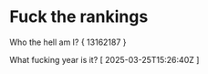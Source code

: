 # Fuck the rankings

Who the hell am I?
{ 13162187 }

What fucking year is it?
[ 2025-03-25T15:26:40Z ]
